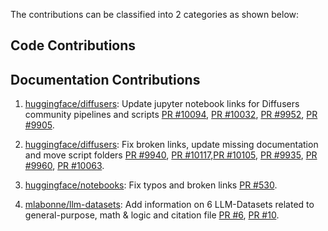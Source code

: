 The contributions can be classified into 2 categories as shown below:

## Code Contributions


## Documentation Contributions

1. [huggingface/diffusers](https://github.com/huggingface/diffusers): Update jupyter notebook links for Diffusers community pipelines and 
scripts [PR #10094](https://github.com/huggingface/diffusers/pull/10094), [PR #10032](https://github.com/huggingface/diffusers/pull/10032), [PR #9952](https://github.com/huggingface/diffusers/pull/9952), [PR #9905](https://github.com/huggingface/diffusers/pull/9905).

2. [huggingface/diffusers](https://github.com/huggingface/diffusers): Fix broken links, update missing documentation and move script folders [PR #9940](https://github.com/huggingface/diffusers/pull/9940), [PR #10117](https://github.com/huggingface/diffusers/pull/10117),[PR #10105](https://github.com/huggingface/diffusers/pull/10105), [PR #9935](https://github.com/huggingface/diffusers/pull/9935), [PR #9960](https://github.com/huggingface/diffusers/pull/9960), [PR #10063](https://github.com/huggingface/diffusers/pull/10063).

3. [huggingface/notebooks](https://github.com/huggingface/notebooks/pull/530): Fix typos and broken links [PR #530](https://github.com/huggingface/notebooks/pull/530).

4. [mlabonne/llm-datasets](https://github.com/mlabonne/llm-datasets): Add information on 6 LLM-Datasets related to general-purpose, math & logic and citation file [PR #6](https://github.com/mlabonne/llm-datasets/pull/6), [PR #10](https://github.com/mlabonne/llm-datasets/pull/10).

